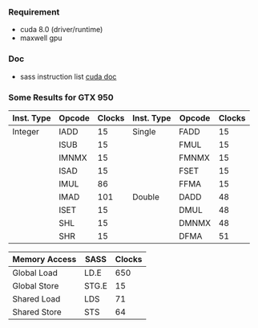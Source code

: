 ### Requirement
* cuda 8.0 (driver/runtime)
* maxwell gpu

### Doc
* sass instruction list [cuda doc](http://docs.nvidia.com/cuda/cuda-binary-utilities/index.html#instruction-set-ref)

### Some Results for GTX 950 

| Inst. Type | Opcode | Clocks | Inst. Type | Opcode | Clocks |
|------------|--------|--------|------------|--------|--------|
| Integer | IADD | 15 | Single | FADD | 15 |
|  | ISUB | 15 |  | FMUL | 15 |
|  | IMNMX | 15 |  | FMNMX | 15 |
|  | ISAD | 15 |  | FSET | 15 |
|  | IMUL | 86 |  | FFMA | 15 |
|  | IMAD | 101 | Double | DADD | 48 |
|  | ISET | 15 |  | DMUL | 48 |
|  | SHL | 15 |  | DMNMX | 48 |
|  | SHR | 15 |  | DFMA | 51 |

| Memory Access | SASS | Clocks |
|---------------|-------|--------|
| Global Load | LD.E | 650 |
| Global Store | STG.E | 15 |
| Shared Load | LDS | 71 |
| Shared Store | STS | 64 |



